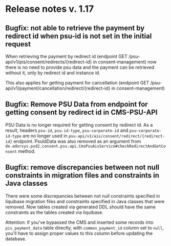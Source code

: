 # Release notes v. 1.17

## Bugfix: not able to retrieve the payment by redirect id when psu-id is not set in the initial request
When retrieving the payment by redirect id (endpoint GET /psu-api/v1/pis/consent/redirects/{redirect-id} in consent-management) now there is no need
to provide psu data and the payment can be retrieved without it, only by redirect id and instance id.

This also applies for getting payment for cancellation (endpoint GET /psu-api/v1/payment/cancellation/redirect/{redirect-id} in consent-management)

## Bugfix: Remove PSU Data from endpoint for getting consent by redirect id in CMS-PSU-API
PSU Data is no longer required for getting consent by redirect id.
As a result, headers `psu-id`, `psu-id-type`, `psu-corporate-id` and `psu-corporate-id-type` are no longer used in `psu-api/v1/ais/consent/redirect/{redirect-id}` endpoint.
PsuIdData was also removed as an argument from `de.adorsys.psd2.consent.psu.api.CmsPsuAisService#checkRedirectAndGetConsent` method.

## Bugfix: remove discrepancies between not null constraints in migration files and constraints in Java classes
There were some discrepancies between not null constraints specified in liquibase migration files and constraints specified in Java classes that were removed.
Now tables created via generated DDL should have the same constraints as the tables created via liquibase.

Attention: if you've bypassed the CMS and inserted some records into `pis_payment_data` table directly, with `common_payment_id` 
column set to `null`, you'll have to assign proper values to this column before updating the database.
